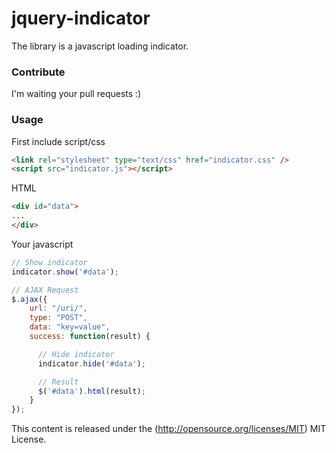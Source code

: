 jquery-indicator
===========

The library is a javascript loading indicator.

### Contribute ###

I'm waiting your pull requests :)

### Usage ###

First include script/css
```html
<link rel="stylesheet" type="text/css" href="indicator.css" />
<script src="indicator.js"></script>
```

HTML
```html
<div id="data">
...
</div>
```

Your javascript
```javascript
// Show indicator
indicator.show('#data');

// AJAX Request
$.ajax({
	url: "/uri/",
	type: "POST",
	data: "key=value",
	success: function(result) {

	  // Hide indicator
	  indicator.hide('#data');

	  // Result
	  $('#data').html(result);
	}
});
```

This content is released under the (http://opensource.org/licenses/MIT) MIT License.

